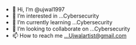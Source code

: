 - 👋 Hi, I’m @ujwal1997
- 👀 I’m interested in ...Cybersecurity
- 🌱 I’m currently learning ...Cybersecurity
- 💞️ I’m looking to collaborate on ...Cybersecurity
- 📫 How to reach me ...Ujwalartist@gmail.com

<!---
ujwal1997/ujwal1997 is a ✨ special ✨ repository because its `README.md` (this file) appears on your GitHub profile.
You can click the Preview link to take a look at your changes.
--->

